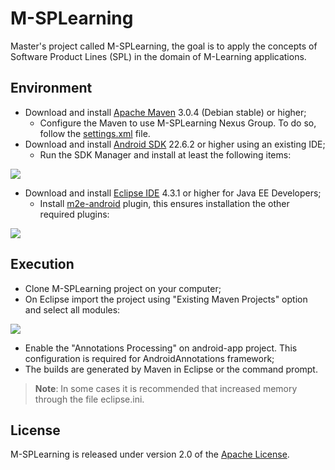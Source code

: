# M-SPLearning

Master's project called M-SPLearning, the goal is to apply the concepts of Software Product Lines (SPL) in the domain of M-Learning applications.

## Environment

+ Download and install [Apache Maven][ref01] 3.0.4 (Debian stable) or higher;
    + Configure the Maven to use M-SPLearning Nexus Group. To do so, follow the [settings.xml][ref02] file.
+ Download and install [Android SDK][ref03] 22.6.2 or higher using an existing IDE;
    + Run the SDK Manager and install at least the following items:

<p align="left">   
      <img src="https://github.com/falvojr-msc/msplearning/blob/master/docs/files/android-sdk.png?raw=true" />
</p>

+ Download and install [Eclipse IDE][ref04] 4.3.1 or higher for Java EE Developers;
    + Install [m2e-android][ref05] plugin, this ensures installation the other required plugins:

<p align="left">
    <img src="https://github.com/falvojr-msc/msplearning/blob/master/docs/files/m2e-android.png?raw=true" />
</p>

## Execution

+ Clone M-SPLearning project on your computer;
+ On Eclipse import the project using "Existing Maven Projects" option and select all modules:

<p align="left">
    <img src="https://github.com/falvojr-msc/msplearning/blob/master/docs/files/import.png?raw=true" />
</p>

+ Enable the "Annotations Processing" on android-app project. This configuration is required for AndroidAnnotations framework;
+ The builds are generated by Maven in Eclipse or the command prompt.

> **Note**: In some cases it is recommended that increased memory through the file eclipse.ini.

## License

M-SPLearning is released under version 2.0 of the [Apache License][ref06].

[ref01]: http://maven.apache.org/download.html
[ref02]: https://github.com/falvojr-msc/msplearning/blob/master/docs/files/settings.xml
[ref03]: http://developer.android.com/sdk
[ref04]: http://www.eclipse.org/downloads
[ref05]: http://rgladwell.github.io/m2e-android
[ref06]: http://www.apache.org/licenses/LICENSE-2.0
